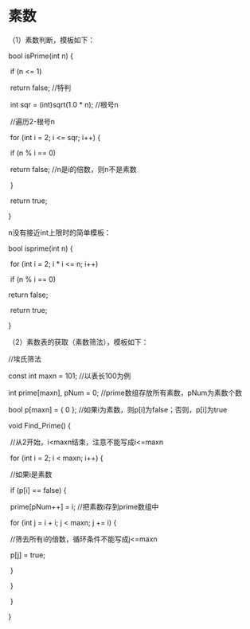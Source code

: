 # 素数

（1）素数判断，模板如下：

bool isPrime(int n) {

​    if (n <= 1)

​        return false; //特判

​    int sqr = (int)sqrt(1.0 * n); //根号n

​    //遍历2-根号n

​    for (int i = 2; i <= sqr; i++) {

​        if (n % i == 0)

​            return false; //n是i的倍数，则n不是素数

​    }

​    return true;

}

n没有接近int上限时的简单模板：

bool isprime(int n) {

​    	for (int i = 2; i * i <= n; i++)

​        	if (n % i == 0) 

return false;

​    	return true;

}

（2）素数表的获取（素数筛法），模板如下：

//埃氏筛法

const int maxn = 101; //以表长100为例

int prime[maxn], pNum = 0; //prime数组存放所有素数，pNum为素数个数

bool p[maxn] = { 0 }; //如果i为素数，则p[i]为false；否则，p[i]为true

void Find_Prime() {

​    //从2开始，i<maxn结束，注意不能写成i<=maxn

​    for (int i = 2; i < maxn; i++) {

​        //如果i是素数

​        if (p[i] == false) {

​            prime[pNum++] = i; //把素数i存到prime数组中

​            for (int j = i + i; j < maxn; j += i) {

​                //筛去所有i的倍数，循环条件不能写成j<=maxn

​                p[j] = true;

​            }

​        }

​    }

}